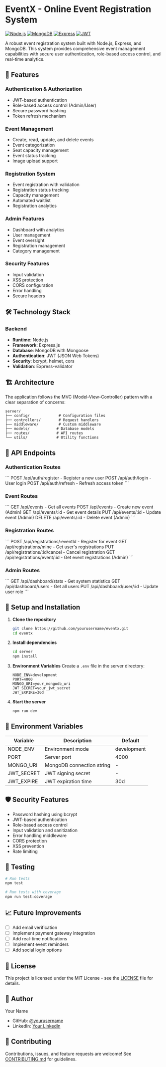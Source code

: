 # EventX - Online Event Registration System

[![Node.js](https://img.shields.io/badge/Node.js-v16+-green.svg)](https://nodejs.org)
[![MongoDB](https://img.shields.io/badge/MongoDB-v4.4+-darkgreen.svg)](https://www.mongodb.com)
[![Express](https://img.shields.io/badge/Express-v4.17+-blue.svg)](https://expressjs.com)
[![JWT](https://img.shields.io/badge/JWT-Authentication-red.svg)](https://jwt.io)

A robust event registration system built with Node.js, Express, and MongoDB. This system provides comprehensive event management capabilities with secure user authentication, role-based access control, and real-time analytics.

## 🚀 Features

### Authentication & Authorization
- JWT-based authentication
- Role-based access control (Admin/User)
- Secure password hashing
- Token refresh mechanism

### Event Management
- Create, read, update, and delete events
- Event categorization
- Seat capacity management
- Event status tracking
- Image upload support

### Registration System
- Event registration with validation
- Registration status tracking
- Capacity management
- Automated waitlist
- Registration analytics

### Admin Features
- Dashboard with analytics
- User management
- Event oversight
- Registration management
- Category management

### Security Features
- Input validation
- XSS protection
- CORS configuration
- Error handling
- Secure headers

## 🛠️ Technology Stack

### Backend
- **Runtime**: Node.js
- **Framework**: Express.js
- **Database**: MongoDB with Mongoose
- **Authentication**: JWT (JSON Web Tokens)
- **Security**: bcrypt, helmet, cors
- **Validation**: Express-validator

## 🏗️ Architecture

The application follows the MVC (Model-View-Controller) pattern with a clear separation of concerns:

```
server/
├── config/             # Configuration files
├── controllers/        # Request handlers
├── middleware/         # Custom middleware
├── models/            # Database models
├── routes/            # API routes
└── utils/             # Utility functions
```

## 🚦 API Endpoints

### Authentication Routes
\`\`\`
POST /api/auth/register   - Register a new user
POST /api/auth/login      - User login
POST /api/auth/refresh    - Refresh access token
\`\`\`

### Event Routes
\`\`\`
GET    /api/events          - Get all events
POST   /api/events          - Create new event (Admin)
GET    /api/events/:id      - Get event details
PUT    /api/events/:id      - Update event (Admin)
DELETE /api/events/:id      - Delete event (Admin)
\`\`\`

### Registration Routes
\`\`\`
POST   /api/registrations/:eventId    - Register for event
GET    /api/registrations/mine        - Get user's registrations
PUT    /api/registrations/:id/cancel  - Cancel registration
GET    /api/registrations/event/:id   - Get event registrations (Admin)
\`\`\`

### Admin Routes
\`\`\`
GET    /api/dashboard/stats     - Get system statistics
GET    /api/dashboard/users     - Get all users
PUT    /api/dashboard/user/:id  - Update user role
\`\`\`

## 🔧 Setup and Installation

1. **Clone the repository**
   ```bash
   git clone https://github.com/yourusername/eventx.git
   cd eventx
   ```

2. **Install dependencies**
   ```bash
   cd server
   npm install
   ```

3. **Environment Variables**
   Create a `.env` file in the server directory:
   ```env
   NODE_ENV=development
   PORT=4000
   MONGO_URI=your_mongodb_uri
   JWT_SECRET=your_jwt_secret
   JWT_EXPIRE=30d
   ```

4. **Start the server**
   ```bash
   npm run dev
   ```

## 🔑 Environment Variables

| Variable    | Description                | Default     |
|------------|----------------------------|-------------|
| NODE_ENV   | Environment mode           | development |
| PORT       | Server port                | 4000        |
| MONGO_URI  | MongoDB connection string  | -           |
| JWT_SECRET | JWT signing secret         | -           |
| JWT_EXPIRE | JWT expiration time        | 30d         |

## 🛡️ Security Features

- Password hashing using bcrypt
- JWT-based authentication
- Role-based access control
- Input validation and sanitization
- Error handling middleware
- CORS protection
- XSS prevention
- Rate limiting

## 🧪 Testing

```bash
# Run tests
npm test

# Run tests with coverage
npm run test:coverage
```

## 📈 Future Improvements

- [ ] Add email verification
- [ ] Implement payment gateway integration
- [ ] Add real-time notifications
- [ ] Implement event reminders
- [ ] Add social login options

## 📄 License

This project is licensed under the MIT License - see the [LICENSE](LICENSE) file for details.

## 👤 Author

Your Name
- GitHub: [@yourusername](https://github.com/SourajeetOfficial)
- LinkedIn: [Your LinkedIn](https://www.linkedin.com/in/sourajeet-sahoo-29743025b/)

## 🤝 Contributing

Contributions, issues, and feature requests are welcome! See [CONTRIBUTING.md](CONTRIBUTING.md) for guidelines.